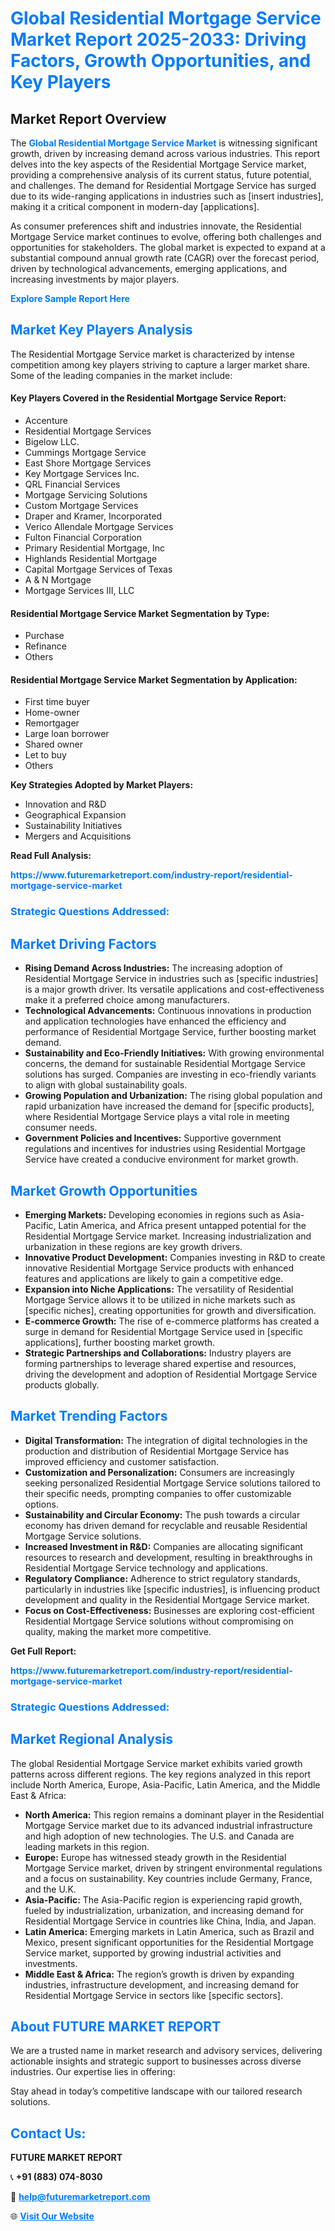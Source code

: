 <h1 style="color: #007BFF;">Global Residential Mortgage Service Market Report 2025-2033: Driving Factors, Growth Opportunities, and Key Players</h1>

<section id="overview">
<h2>Market Report Overview</h2>
<p>The <a href="https://www.futuremarketreport.com/industry-report/residential-mortgage-service-market" style="color: #007BFF; text-decoration: none;"><strong>Global Residential Mortgage Service Market</strong></a> is witnessing significant growth, driven by increasing demand across various industries. This report delves into the key aspects of the Residential Mortgage Service market, providing a comprehensive analysis of its current status, future potential, and challenges. The demand for Residential Mortgage Service has surged due to its wide-ranging applications in industries such as [insert industries], making it a critical component in modern-day [applications].</p>
<p>As consumer preferences shift and industries innovate, the Residential Mortgage Service market continues to evolve, offering both challenges and opportunities for stakeholders. The global market is expected to expand at a substantial compound annual growth rate (CAGR) over the forecast period, driven by technological advancements, emerging applications, and increasing investments by major players.</p>
</section>

<section id="overview">
<p><a href="https://www.futuremarketreport.com/request-sample/reportId=110263" style="color: #007BFF; text-decoration: none;"><strong>Explore Sample Report Here</strong></a></p>
</section>

<section id="key-players">
<h2 style="color: #007BFF;">Market Key Players Analysis</h2>
<p>The Residential Mortgage Service market is characterized by intense competition among key players striving to capture a larger market share. Some of the leading companies in the market include:</p>
<h4>Key Players Covered in the Residential Mortgage Service Report:</h4>
<ul><li>Accenture</li><li>Residential Mortgage Services</li><li>Bigelow LLC.</li><li>Cummings Mortgage Service</li><li>East Shore Mortgage Services</li><li>Key Mortgage Services Inc.</li><li>QRL Financial Services</li><li>Mortgage Servicing Solutions</li><li>Custom Mortgage Services</li><li>Draper and Kramer, Incorporated</li><li>Verico Allendale Mortgage Services</li><li>Fulton Financial Corporation</li><li>Primary Residential Mortgage, Inc</li><li>Highlands Residential Mortgage</li><li>Capital Mortgage Services of Texas</li><li>A &amp; N Mortgage</li><li>Mortgage Services III, LLC</li></ul>
<h4>Residential Mortgage Service Market Segmentation by Type:</h4>
<ul><li>Purchase</li><li>Refinance</li><li>Others</li></ul>

<h4>Residential Mortgage Service Market Segmentation by Application:</h4>
<ul><li>First time buyer</li><li>Home-owner</li><li>Remortgager</li><li>Large loan borrower</li><li>Shared owner</li><li>Let to buy</li><li>Others</li></ul>
<p><strong>Key Strategies Adopted by Market Players:</strong></p>
<ul>
<li>Innovation and R&D</li>
<li>Geographical Expansion</li>
<li>Sustainability Initiatives</li>
<li>Mergers and Acquisitions</li>
</ul>
</section>

<section>
<p><strong>Read Full Analysis: </strong></p><a href="https://www.futuremarketreport.com/industry-report/residential-mortgage-service-market" style="color: #007BFF; text-decoration: none;"><strong>https://www.futuremarketreport.com/industry-report/residential-mortgage-service-market</strong></a>
<h3 style="color: #007BFF;">Strategic Questions Addressed:</h3>
</section>

<section id="driving-factors">
<h2 style="color: #007BFF;">Market Driving Factors</h2>
<ul>
<li><strong>Rising Demand Across Industries:</strong> The increasing adoption of Residential Mortgage Service in industries such as [specific industries] is a major growth driver. Its versatile applications and cost-effectiveness make it a preferred choice among manufacturers.</li>
<li><strong>Technological Advancements:</strong> Continuous innovations in production and application technologies have enhanced the efficiency and performance of Residential Mortgage Service, further boosting market demand.</li>
<li><strong>Sustainability and Eco-Friendly Initiatives:</strong> With growing environmental concerns, the demand for sustainable Residential Mortgage Service solutions has surged. Companies are investing in eco-friendly variants to align with global sustainability goals.</li>
<li><strong>Growing Population and Urbanization:</strong> The rising global population and rapid urbanization have increased the demand for [specific products], where Residential Mortgage Service plays a vital role in meeting consumer needs.</li>
<li><strong>Government Policies and Incentives:</strong> Supportive government regulations and incentives for industries using Residential Mortgage Service have created a conducive environment for market growth.</li>
</ul>
</section>

<section id="growth-opportunities">
<h2 style="color: #007BFF;">Market Growth Opportunities</h2>
<ul>
<li><strong>Emerging Markets:</strong> Developing economies in regions such as Asia-Pacific, Latin America, and Africa present untapped potential for the Residential Mortgage Service market. Increasing industrialization and urbanization in these regions are key growth drivers.</li>
<li><strong>Innovative Product Development:</strong> Companies investing in R&D to create innovative Residential Mortgage Service products with enhanced features and applications are likely to gain a competitive edge.</li>
<li><strong>Expansion into Niche Applications:</strong> The versatility of Residential Mortgage Service allows it to be utilized in niche markets such as [specific niches], creating opportunities for growth and diversification.</li>
<li><strong>E-commerce Growth:</strong> The rise of e-commerce platforms has created a surge in demand for Residential Mortgage Service used in [specific applications], further boosting market growth.</li>
<li><strong>Strategic Partnerships and Collaborations:</strong> Industry players are forming partnerships to leverage shared expertise and resources, driving the development and adoption of Residential Mortgage Service products globally.</li>
</ul>
</section>

<section id="trending-factors">
<h2 style="color: #007BFF;">Market Trending Factors</h2>
<ul>
<li><strong>Digital Transformation:</strong> The integration of digital technologies in the production and distribution of Residential Mortgage Service has improved efficiency and customer satisfaction.</li>
<li><strong>Customization and Personalization:</strong> Consumers are increasingly seeking personalized Residential Mortgage Service solutions tailored to their specific needs, prompting companies to offer customizable options.</li>
<li><strong>Sustainability and Circular Economy:</strong> The push towards a circular economy has driven demand for recyclable and reusable Residential Mortgage Service solutions.</li>
<li><strong>Increased Investment in R&D:</strong> Companies are allocating significant resources to research and development, resulting in breakthroughs in Residential Mortgage Service technology and applications.</li>
<li><strong>Regulatory Compliance:</strong> Adherence to strict regulatory standards, particularly in industries like [specific industries], is influencing product development and quality in the Residential Mortgage Service market.</li>
<li><strong>Focus on Cost-Effectiveness:</strong> Businesses are exploring cost-efficient Residential Mortgage Service solutions without compromising on quality, making the market more competitive.</li>
</ul>
</section>

<section>
<p><strong>Get Full Report: </strong></p><a href="https://www.futuremarketreport.com/industry-report/residential-mortgage-service-market" style="color: #007BFF; text-decoration: none;"><strong>https://www.futuremarketreport.com/industry-report/residential-mortgage-service-market</strong></a>
<h3 style="color: #007BFF;">Strategic Questions Addressed:</h3>
</section>


<section id="regional-analysis">
<h2 style="color: #007BFF;">Market Regional Analysis</h2>
<p>The global Residential Mortgage Service market exhibits varied growth patterns across different regions. The key regions analyzed in this report include North America, Europe, Asia-Pacific, Latin America, and the Middle East & Africa:</p>
<ul>
<li><strong>North America:</strong> This region remains a dominant player in the Residential Mortgage Service market due to its advanced industrial infrastructure and high adoption of new technologies. The U.S. and Canada are leading markets in this region.</li>
<li><strong>Europe:</strong> Europe has witnessed steady growth in the Residential Mortgage Service market, driven by stringent environmental regulations and a focus on sustainability. Key countries include Germany, France, and the U.K.</li>
<li><strong>Asia-Pacific:</strong> The Asia-Pacific region is experiencing rapid growth, fueled by industrialization, urbanization, and increasing demand for Residential Mortgage Service in countries like China, India, and Japan.</li>
<li><strong>Latin America:</strong> Emerging markets in Latin America, such as Brazil and Mexico, present significant opportunities for the Residential Mortgage Service market, supported by growing industrial activities and investments.</li>
<li><strong>Middle East & Africa:</strong> The region’s growth is driven by expanding industries, infrastructure development, and increasing demand for Residential Mortgage Service in sectors like [specific sectors].</li>
</ul>
</section>

<footer>
<h2 style="color: #007BFF;">About FUTURE MARKET REPORT</h2>
<p>We are a trusted name in market research and advisory services, delivering actionable insights and strategic support to businesses across diverse industries. Our expertise lies in offering:</p>

<p>Stay ahead in today’s competitive landscape with our tailored research solutions.</p>

<h2 style="color: #007BFF;">Contact Us:</h2>
<p><strong>FUTURE MARKET REPORT</strong></p>
<p>📞 <strong>+91 (883) 074-8030</strong></p>
<p>📧 <strong><a href="mailto:help@futuremarketreport.com" style="color: #007BFF;">help@futuremarketreport.com</a></strong></p>
<p>🌐 <strong><a href="https://www.futuremarketreport.com/" style="color: #007BFF;">Visit Our Website</a></strong></p>
</footer>